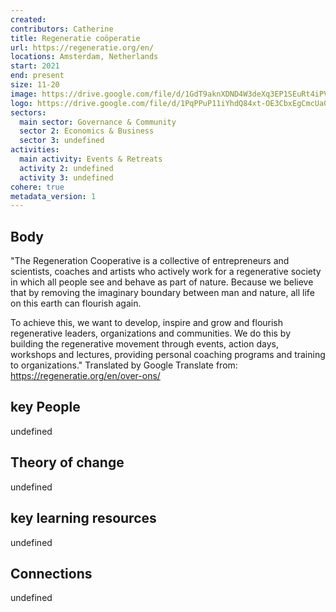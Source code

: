 ```yaml
---
created:
contributors: Catherine
title: Regeneratie coöperatie
url: https://regeneratie.org/en/
locations: Amsterdam, Netherlands
start: 2021
end: present
size: 11-20
image: https://drive.google.com/file/d/1GdT9aknXDND4W3deXq3EP1SEuRt4iPVe/view?usp=drive_link
logo: https://drive.google.com/file/d/1PqPPuP11iYhdQ84xt-OE3CbxEgCmcUa0/view?usp=drive_link
sectors:
  main sector: Governance & Community
  sector 2: Economics & Business
  sector 3: undefined
activities: 
  main activity: Events & Retreats
  activity 2: undefined
  activity 3: undefined
cohere: true
metadata_version: 1
---
```



## Body

"The Regeneration Cooperative is a collective of entrepreneurs and scientists, coaches and artists who actively work for a regenerative society in which all people see and behave as part of nature. Because we believe that by removing the imaginary boundary between man and nature, all life on this earth can flourish again.

To achieve this, we want to develop, inspire and grow and flourish regenerative leaders, organizations and communities. We do this by building the regenerative movement through events, action days, workshops and lectures, providing personal coaching programs and training to organizations."
Translated by Google Translate from: https://regeneratie.org/en/over-ons/ 

## key People

undefined

## Theory of change

undefined

## key learning resources

undefined

## Connections

undefined


